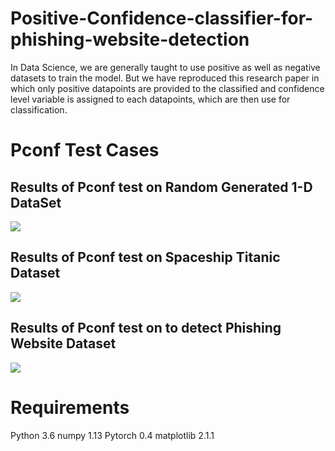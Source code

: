 # Positive-Confidence-classifier-for-phishing-website-detection

In Data Science, we are generally taught to use positive as well as negative datasets to train the model. But we have reproduced this research paper in which only positive datapoints are provided to the classified and confidence level variable is assigned to each datapoints, which are then use for classification.

# Pconf Test Cases

## Results of Pconf test on Random Generated 1-D DataSet
![](testcase_images_Pconf_RG_DT_Acc.png)

## Results of Pconf test on Spaceship Titanic Dataset
![](bruder_help.png)

## Results of Pconf test on to detect Phishing Website Dataset
![](bruder_help.png)

# Requirements
Python 3.6 numpy 1.13 Pytorch 0.4 matplotlib 2.1.1

